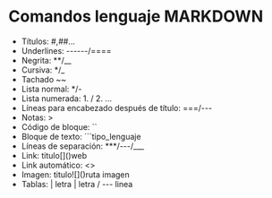 # Comandos lenguaje MARKDOWN

+ Títulos: #,##...  
+ Underlines: ------/====  
+ Negrita: **/__  
+ Cursiva: */_  
+ Tachado ~~  
+ Lista normal: */-  
+ Lista numerada: 1. / 2. ...  
+ Líneas para encabezado después de título: ===/---  
+ Notas: >  
+ Código de bloque: ``  
+ Bloque de texto: ```tipo_lenguaje  
+ Líneas de separación: ***/---/___  
+ Link: titulo\[]()web  
+ Link automático: <>  
+ Imagen: titulo\!\[]()ruta imagen  
+ Tablas: | letra | letra / --- linea



